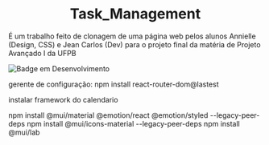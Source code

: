 <h1 align="center"> Task_Management </h1>

<!---
Lembrar de colocar a imagem se der tempo
[descrição da imagem](url da imagem gerado pelo serviço de hospedagem ou GitHub)
--->

É um trabalho feito de clonagem de uma página web pelos alunos Annielle (Design, CSS) e Jean Carlos (Dev) para o projeto final da matéria de Projeto Avançado I da UFPB


![Badge em Desenvolvimento](http://img.shields.io/static/v1?label=STATUS&message=EM%20DESENVOLVIMENTO&color=GREEN&style=for-the-badge)

<!---
Para melhorar o read me ... 
https://www.alura.com.br/artigos/escrever-bom-readme?gclid=CjwKCAjwv-GUBhAzEiwASUMm4nr6qinCPF9TcUVc-fBeIEPhuambYiY8bB83rFyDNLHJ5fUSNvZGbxoCyg0QAvD_BwE
https://blog.rocketseat.com.br/como-fazer-um-bom-readme/

--->

gerente de configuração: npm install react-router-dom@lastest

instalar framework do calendario

npm install @mui/material @emotion/react @emotion/styled --legacy-peer-deps
npm install @mui/icons-material --legacy-peer-deps
npm install @mui/lab
